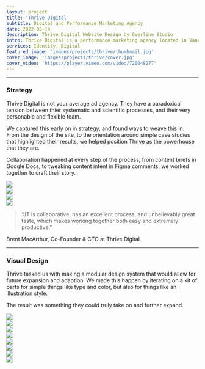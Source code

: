 ```yaml
---
layout: project
title: 'Thrive Digital'
subtitle: Digital and Performance Marketing Agency
date: 2022-06-14
description: Thrive Digital Website Design by Overline Studio
intro: Thrive Digital is a performance marketing agency located in Vancouver, Canada. They plan, implement, and optimize online advertising campaigns that are seen by millions of people around the world. We worked with them to define a new content strategy for their website, and brought their brand to life through a UI design system.
services: Identity, Digital
featured_image: 'images/projects/thrive/thumbnail.jpg'
cover_image: 'images/projects/thrive/cover.jpg'
cover_video: 'https://player.vimeo.com/video/720048277'
---
```


<hr class="span-12" />

<div class="span-12 md-span-6">
    <h3 class="displayLarge">Strategy</h3>
</div>

<div class="span-12 md-span-6 md-start-7">
    <p>Thrive Digital is not your average ad agency. They have a paradoxical tension between thier systematic and scientific processes, and their very personable and flexible team.</p>
    <p>We captured this early on in strategy, and found ways to weave this in. From the design of the site, to the orientation around simple case studies that highlighted their results, we helped position Thrive as the powerhouse that they are.</p>
    <p>Collaboration happened at every step of the process, from content briefs in Google Docs, to tweaking content intent in Figma comments, we worked together to craft their story.</p>
</div>

<div class="span-12 pt2">
    <img src="{{ '/images/projects/thrive/content-strategy.jpg' | relative_url }}" />
</div>

<div class="span-12 sm-span-6 pt1 lg-pt2">
     <img src="{{ '/images/projects/thrive/lofis.jpg' | relative_url }}" />
</div>
<div class="span-12 sm-span-6 sm-start-7 pt1 lg-pt2">
    <img src="{{ '/images/projects/thrive/comments.jpg' | relative_url }}" />
</div>

<div class="span-12 pt2">
    <img src="{{ '/images/projects/thrive/wireframes.jpg' | relative_url }}" />
</div>

<div class="span-12 md-span-10 pb6 mb6 mt10">
    <blockquote><span>“</span>JT is collaborative, has an excellent process, and unbelievably great taste, which makes working together both easy and extremely productive.”</blockquote>
    <p>Brent MacArthur, Co-Founder & CTO at Thrive Digital</p>
</div>

<hr class="span-12" />

<div class="span-12 md-span-6">
    <h3 class="displayLarge">Visual Design</h3>
</div>

<div class="span-12 md-span-6 md-start-7">
    <p>Thrive tasked us with making a modular design system that would allow for future expansion and adaption. We made this happen by iterating on a kit of parts for simple things like type and color, but also for things like an illustration style.</p>
    <p>The result was something they could truly take on and further expand.</p>
</div>

<div class="span-12 sm-span-6 pt1 lg-pt2">
     <img src="{{ '/images/projects/thrive/ui-kit.jpg' | relative_url }}" />
</div>
<div class="span-12 sm-span-6 sm-start-7 pt1 lg-pt2">
    <img src="{{ '/images/projects/thrive/mobile-pieces.jpg' | relative_url }}" />
</div>

<div class="span-12 pt2">
    <img src="{{ '/images/projects/thrive/illustration-kit.jpg' | relative_url }}" />
</div>


<div class="span-12 pt2">
    <img src="{{ '/images/projects/thrive/site.jpg' | relative_url }}" />
</div>

<div class="span-12 pt2">
    <img src="{{ '/images/projects/thrive/desktop-mock-home.jpg' | relative_url }}" />
</div>

<div class="span-12 sm-span-6 pt1 lg-pt2">
     <img src="{{ '/images/projects/thrive/mobile-mock-process.jpg' | relative_url }}" />
</div>
<div class="span-12 sm-span-6 sm-start-7 pt1 lg-pt2">
    <img src="{{ '/images/projects/thrive/illustration.jpg' | relative_url }}" />
</div>

<div class="span-12 pt2">
    <img src="{{ '/images/projects/thrive/desktop-designs.jpg' | relative_url }}" />
</div>
